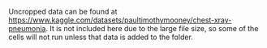 Uncropped data can be found at https://www.kaggle.com/datasets/paultimothymooney/chest-xray-pneumonia.  It is not included here due to the large file size, so some of the cells will not run unless that data is added to the folder.
